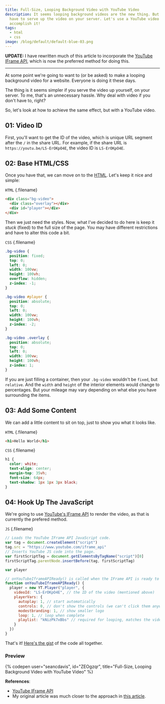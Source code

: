 ```yaml
---
title: Full-Size, Looping Background Video with YouTube Video
description: It seems looping background videos are the new thing. But you don't
  have to serve up the video on your server. Let's use a YouTube video to
  accomplish it!
tags:
  - html
  - css
image: /blog/default/default-blue-03.png
---
```


**UPDATE:** I have rewritten much of this article to incorporate the [YouTube IFrame API](https://developers.google.com/youtube/iframe_api_reference), which is now the preferred method for doing this.

---

At some point we're going to want to (or be asked) to make a looping background video for a website. Everyone is doing it these days.

The thing is it seems simpler if you serve the video up yourself, on your server. To me, that's an unnecessary hassle. Why deal with video if you don't have to, right?

So, let's look at how to achieve the same effect, but with a YouTube video.

## 01: Video ID

First, you'll want to get the ID of the video, which is unique URL segment after the `/` in the share URL. For example, if the share URL is `https://youtu.be/LS-ErOKpO4E`, the video ID is `LS-ErOKpO4E`.

## 02: Base HTML/CSS

Once you have that, we can move on to the [HTML](/blog/wtf-is-html/). Let's keep it nice and simple:

`HTML` {.filename}

```html
<div class="bg-video">
  <div class="overlay"></div>
  <div id="player"></div>
</div>
```

Then we just need the styles. Now, what I've decided to do here is keep it _stuck_ (fixed) to the full size of the page. You may have different restrictions and have to alter this code a bit.

`CSS` {.filename}

```css
.bg-video {
  position: fixed;
  top: 0;
  left: 0;
  width: 100vw;
  height: 100vh;
  overflow: hidden;
  z-index: -1;
}

.bg-video #player {
  position: absolute;
  top: 0;
  left: 0;
  width: 100vw;
  height: 100vh;
  z-index: -2;
}

.bg-video .overlay {
  position: absolute;
  top: 0;
  left: 0;
  width: 100vw;
  height: 100vh;
  z-index: 1;
}
```

If you are just filling a container, then your `.bg-video` wouldn't be `fixed`, but `relative`. And the `width` and `height` of the interior elements would change to percentages. But your mileage may vary depending on what else you have surrounding the items.

## 03: Add Some Content

We can add a little content to sit on top, just to show you what it looks like.

`HTML` {.filename}

```html
<h1>Hello World</h1>
```

`CSS` {.filename}

```css
h1 {
  color: white;
  text-align: center;
  margin-top: 35vh;
  font-size: 64px;
  text-shadow: 1px 1px 3px black;
}
```

## 04: Hook Up The JavaScript

We're going to use [YouTube's IFrame API](https://developers.google.com/youtube/iframe_api_reference) to render the video, as that is currently the prefered method.

`JS` {.filename}

```js
// Loads the YouTube IFrame API JavaScript code.
var tag = document.createElement("script")
tag.src = "https://www.youtube.com/iframe_api"
// Inserts YouTube JS code into the page.
var firstScriptTag = document.getElementsByTagName("script")[0]
firstScriptTag.parentNode.insertBefore(tag, firstScriptTag)

var player

// onYouTubeIframeAPIReady() is called when the IFrame API is ready to go.
function onYouTubeIframeAPIReady() {
  player = new YT.Player("player", {
    videoId: "LS-ErOKpO4E", // the ID of the video (mentioned above)
    playerVars: {
      autoplay: 1, // start automatically
      controls: 0, // don't show the controls (we can't click them anyways)
      modestbranding: 1, // show smaller logo
      loop: 1, // loop when complete
      playlist: "kNizPk7xBbs" // required for looping, matches the video ID
    }
  })
}
```

That's it! [Here's the gist](https://gist.github.com/seancdavis/1badf83cc9db5a9c22dc) of the code all together.

### Preview

{% codepen
    user="seancdavis",
    id="ZEOgzqr",
    title="Full-Size, Looping Background Video with YouTube Video" %}

**References**:

- [YouTube IFrame API](https://developers.google.com/youtube/iframe_api_reference)
- My original article was much closer to the approach in [this article](https://www.developphp.com/video/CSS/Video-Background-Tutorial-Plus-Youtube-Embed).
